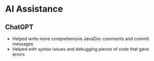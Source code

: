 # AI Assistance

## ChatGPT

- Helped write more comprehensive JavaDoc comments and commit messages
- Helped with syntax issues and debugging pieces of code that gave errors